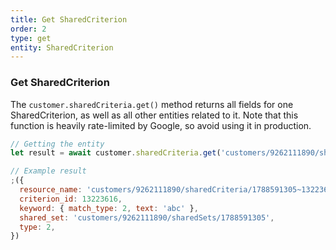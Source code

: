 ```yaml
---
title: Get SharedCriterion
order: 2
type: get
entity: SharedCriterion
---
```


### Get SharedCriterion

The `customer.sharedCriteria.get()` method returns all fields for one SharedCriterion, as well as all other entities related to it. Note that this function is heavily rate-limited by Google, so avoid using it in production.

```javascript
// Getting the entity
let result = await customer.sharedCriteria.get('customers/9262111890/sharedCriteria/1788591305~13223616')
```

```javascript
// Example result
;({
  resource_name: 'customers/9262111890/sharedCriteria/1788591305~13223616',
  criterion_id: 13223616,
  keyword: { match_type: 2, text: 'abc' },
  shared_set: 'customers/9262111890/sharedSets/1788591305',
  type: 2,
})
```
